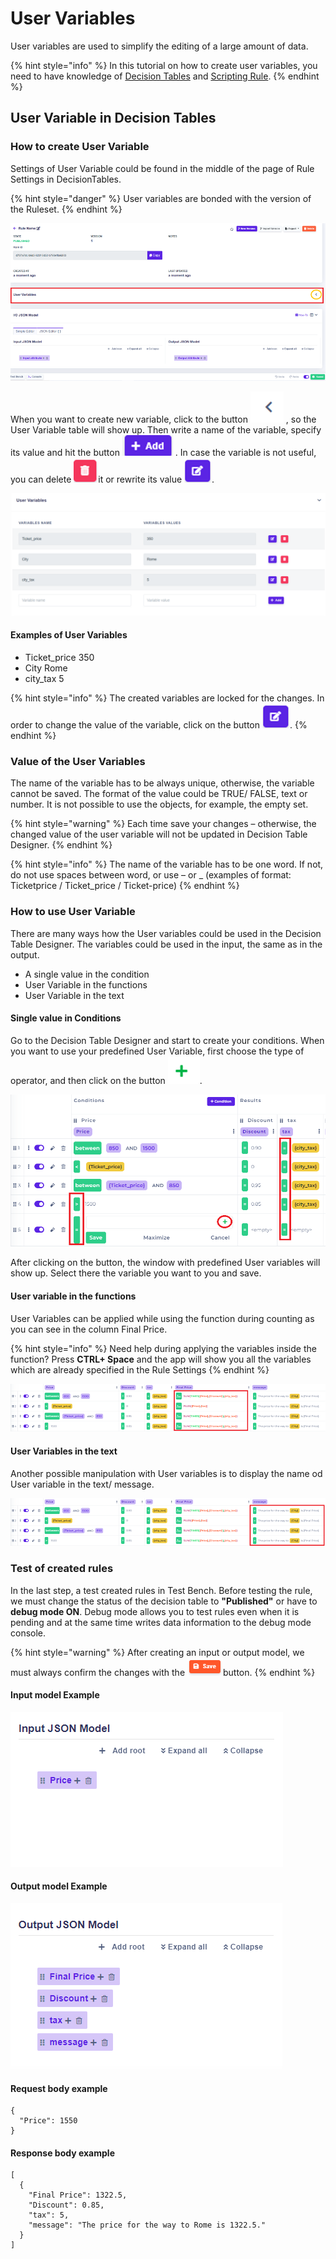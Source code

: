 # User Variables

User variables are used to simplify the editing of a large amount of data.

{% hint style="info" %}
In this tutorial on how to create user variables, you need to have knowledge of [Decision Tables](https://docs.decisionrules.io/doc/tutorials/create-simple-decison-table) and [Scripting Rule](../tutorials/code-editor.md).
{% endhint %}

## **User Variable in Decision Tables**

### **How to create User Variable**

Settings of User Variable could be found in the middle of the page of Rule Settings in DecisionTables.

{% hint style="danger" %}
User variables are bonded with the version of the Ruleset.
{% endhint %}

![](<../.gitbook/assets/image (155).png>)

When you want to create new variable, click to the button ![](<../.gitbook/assets/image (158) (1) (1).png>) , so the User Variable table will show up. Then write a name of the variable, specify its value and hit the button ![](<../.gitbook/assets/image (160) (1).png>) . In case the variable is not useful, you can delete  ![](<../.gitbook/assets/image (153).png>)it or rewrite its value ![](<../.gitbook/assets/image (151) (1).png>).

![](<../.gitbook/assets/image (162) (1).png>)

#### Examples of User Variables

* Ticket\_price          350
* City                        Rome
* city\_tax                  5

{% hint style="info" %}
The created variables are locked for the changes. In order to change the value of the variable, click on the button ![](<../.gitbook/assets/image (152) (1).png>).
{% endhint %}

### Value of the User Variables

The name of the variable has to be always unique, otherwise, the variable cannot be saved. The format of the value could be TRUE/ FALSE, text or number. It is not possible to use the objects, for example, the empty set.

{% hint style="warning" %}
Each time save your changes – otherwise, the changed value of the user variable will not be updated in Decision Table Designer.
{% endhint %}

{% hint style="info" %}
The name of the variable has to be one word. If not, do not use spaces between word, or use – or \_ (examples of format: Ticketprice / Ticket\_price / Ticket-price)
{% endhint %}

### How to use User Variable

There are many ways how the User variables could be used in the Decision Table Designer. The variables could be used in the input, the same as in the output.

* A single value in the condition
* User Variable in the functions
* User Variable in the text

#### Single value in Conditions

Go to the Decision Table Designer and start to create your conditions. When you want to use your predefined User Variable, first choose the type of operator, and then click on the button ![](<../.gitbook/assets/image (156) (1).png>).

![](../.gitbook/assets/arff.png)

After clicking on the button, the window with predefined User variables will show up. Select there the variable you want to you and save.

#### User variable in the functions

User Variables can be applied while using the function during counting as you can see in the column Final Price.

{% hint style="info" %}
Need help during applying the variables inside the function? Press **CTRL+ Space** and the app will show you all the variables which are already specified in the Rule Settings
{% endhint %}

![](<../.gitbook/assets/image (148).png>)

#### User Variables in the text

Another possible manipulation with User variables is to display the name od User variable in the text/ message.

![](<../.gitbook/assets/image (163) (2).png>)

### Test of created rules

In the last step, a test created rules in Test Bench. Before testing the rule, we must change the status of the decision table to **"Published"** or have to **debug mode ON**. Debug mode allows you to test rules even when it is pending and at the same time writes data information to the debug mode console.

{% hint style="warning" %}
After creating an input or output model, we must always confirm the changes with the ![](../.gitbook/assets/save.png)button.
{% endhint %}

#### Input model Example

![](<../.gitbook/assets/image (159) (2).png>)

#### Output model Example

![](<../.gitbook/assets/image (161) (1).png>)

#### Request body example

```
{
  "Price": 1550
}
```

#### Response body example

```
[
  {
    "Final Price": 1322.5,
    "Discount": 0.85,
    "tax": 5,
    "message": "The price for the way to Rome is 1322.5."
  }
]
```
